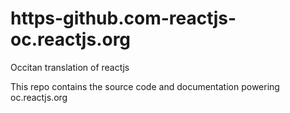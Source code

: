 # https-github.com-reactjs-oc.reactjs.org
Occitan translation of reactjs 

This repo contains the source code and documentation powering oc.reactjs.org
